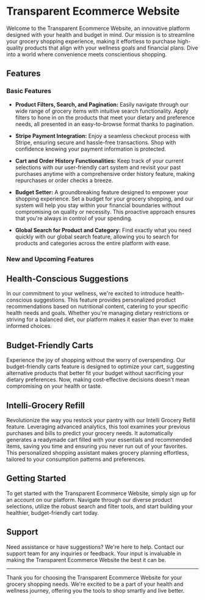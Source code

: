 
# Transparent Ecommerce Website

Welcome to the Transparent Ecommerce Website, an innovative platform designed with your health and budget in mind. Our mission is to streamline your grocery shopping experience, making it effortless to purchase high-quality products that align with your wellness goals and financial plans. Dive into a world where convenience meets conscientious shopping.

## Features

### Basic Features

- **Product Filters, Search, and Pagination:** Easily navigate through our wide range of grocery items with intuitive search functionality. Apply filters to hone in on the products that meet your dietary and preference needs, all presented in an easy-to-browse format thanks to pagination.

- **Stripe Payment Integration:** Enjoy a seamless checkout process with Stripe, ensuring secure and hassle-free transactions. Shop with confidence knowing your payment information is protected.

- **Cart and Order History Functionalities:** Keep track of your current selections with our user-friendly cart system and revisit your past purchases anytime with a comprehensive order history feature, making repurchases or order checks a breeze.

  
- **Budget Setter:** A groundbreaking feature designed to empower your shopping experience. Set a budget for your grocery shopping, and our system will help you stay within your financial boundaries without compromising on quality or necessity. This proactive approach ensures that you're always in control of your spending.
  
- **Global Search for Product and Category:** Find exactly what you need quickly with our global search feature, allowing you to search for products and categories across the entire platform with ease.

### New and Upcoming Features



## Health-Conscious Suggestions

In our commitment to your wellness, we're excited to introduce health-conscious suggestions. This feature provides personalized product recommendations based on nutritional content, catering to your specific health needs and goals. Whether you're managing dietary restrictions or striving for a balanced diet, our platform makes it easier than ever to make informed choices.

## Budget-Friendly Carts

Experience the joy of shopping without the worry of overspending. Our budget-friendly carts feature is designed to optimize your cart, suggesting alternative products that better fit your budget without sacrificing your dietary preferences. Now, making cost-effective decisions doesn't mean compromising on your health or taste.


## Intelli-Grocery Refill

Revolutionize the way you restock your pantry with our Intelli Grocery Refill feature. Leveraging advanced analytics, this tool examines your previous purchases and bills to predict your grocery needs. It automatically generates a readymade cart filled with your essentials and recommended items, saving you time and ensuring you never run out of your favorites. This personalized shopping assistant makes grocery planning effortless, tailored to your consumption patterns and preferences.



## Getting Started

To get started with the Transparent Ecommerce Website, simply sign up for an account on our platform. Navigate through our diverse product selections, utilize the robust search and filter tools, and start building your healthier, budget-friendly cart today.

## Support

Need assistance or have suggestions? We're here to help. Contact our support team for any inquiries or feedback. Your input is invaluable in making the Transparent Ecommerce Website the best it can be.

---

Thank you for choosing the Transparent Ecommerce Website for your grocery shopping needs. We're excited to be a part of your health and wellness journey, offering you the tools to shop smartly and live better.
